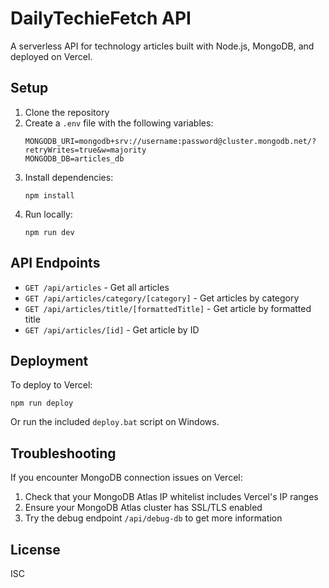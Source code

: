# DailyTechieFetch API

A serverless API for technology articles built with Node.js, MongoDB, and deployed on Vercel.

## Setup

1. Clone the repository
2. Create a `.env` file with the following variables:
   ```
   MONGODB_URI=mongodb+srv://username:password@cluster.mongodb.net/?retryWrites=true&w=majority
   MONGODB_DB=articles_db
   ```
3. Install dependencies:
   ```
   npm install
   ```
4. Run locally:
   ```
   npm run dev
   ```

## API Endpoints

- `GET /api/articles` - Get all articles
- `GET /api/articles/category/[category]` - Get articles by category
- `GET /api/articles/title/[formattedTitle]` - Get article by formatted title
- `GET /api/articles/[id]` - Get article by ID

## Deployment

To deploy to Vercel:

```
npm run deploy
```

Or run the included `deploy.bat` script on Windows.

## Troubleshooting

If you encounter MongoDB connection issues on Vercel:

1. Check that your MongoDB Atlas IP whitelist includes Vercel's IP ranges
2. Ensure your MongoDB Atlas cluster has SSL/TLS enabled
3. Try the debug endpoint `/api/debug-db` to get more information

## License

ISC
